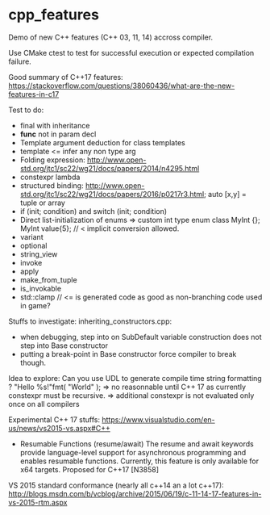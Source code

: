 # cpp_features
Demo of new C++ features (C++ 03, 11, 14) accross compiler.

Use CMake ctest to test for successful execution or expected compilation failure.

Good summary of C++17 features:
https://stackoverflow.com/questions/38060436/what-are-the-new-features-in-c17


Test to do:
- final with inheritance
- __func__ not in param decl
- Template argument deduction for class templates
- template<auto> <= infer any non type arg
- Folding expression: http://www.open-std.org/jtc1/sc22/wg21/docs/papers/2014/n4295.html
- constexpr lambda
- structured binding: http://www.open-std.org/jtc1/sc22/wg21/docs/papers/2016/p0217r3.html; auto [x,y] = tuple or array
- if (init; condition) and switch (init; condition)
- Direct list-initialization of enums => custom int type enum class MyInt {}; MyInt value{5};   // < implicit conversion allowed.
- variant
- optional
- string_view
- invoke
- apply
- make_from_tuple
- is_invokable
- std::clamp // <= is generated code as good as non-branching code used in game?

Stuffs to investigate:
inheriting_constructors.cpp:
  - when debugging, step into on SubDefault variable construction does not step into Base constructor
  - putting a break-point in Base constructor force compiler to break though.

Idea to explore:
Can you use UDL to generate compile time string formatting ?
"Hello %s!"fmt( "World" );
=> no reasonnable until C++ 17 as currently constexpr must be recursive.
=> additional constexpr is not evaluated only once on all compilers
  
  
Experimental C++ 17 stuffs:
https://www.visualstudio.com/en-us/news/vs2015-vs.aspx#C++

- Resumable Functions (resume/await) The resume and await keywords provide language-level support for asynchronous programming and enables resumable functions. Currently, this feature is only available for x64 targets. Proposed for C++17 [N3858]

VS 2015 standard conformance (nearly all c++14 an a lot c++17):
http://blogs.msdn.com/b/vcblog/archive/2015/06/19/c-11-14-17-features-in-vs-2015-rtm.aspx
